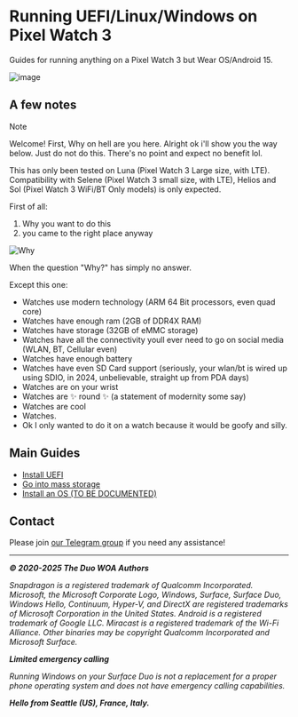 # Running UEFI/Linux/Windows on Pixel Watch 3

Guides for running anything on a Pixel Watch 3 but Wear OS/Android 15.

![image](https://github.com/user-attachments/assets/19acd798-6c3d-4d4d-b6d2-94cdccae41dc)

## A few notes

> [!NOTE]
> Welcome! First, Why on hell are you here. Alright ok i'll show you the way below.
> Just do not do this. There's no point and expect no benefit lol.
>
> This has only been tested on Luna (Pixel Watch 3 Large size, with LTE). Compatibility with Selene (Pixel Watch 3 small size, with LTE), Helios and Sol (Pixel Watch 3 WiFi/BT Only models) is only expected.

First of all:

1) Why you want to do this
2) you came to the right place anyway

![Why](https://i.imgflip.com/1rn1j7.jpg?a484289)

When the question "Why?" has simply no answer.

Except this one:

- Watches use modern technology (ARM 64 Bit processors, even quad core)
- Watches have enough ram (2GB of DDR4X RAM)
- Watches have storage (32GB of eMMC storage)
- Watches have all the connectivity youll ever need to go on social media (WLAN, BT, Cellular even)
- Watches have enough battery
- Watches have even SD Card support (seriously, your wlan/bt is wired up using SDIO, in 2024, unbelievable, straight up from PDA days)
- Watches are on your wrist
- Watches are ✨ round ✨ (a statement of modernity some say)
- Watches are cool
- Watches.
- Ok I only wanted to do it on a watch because it would be goofy and silly.

## Main Guides

- [Install UEFI](/InstallUEFI.md)
- [Go into mass storage](/GetMassStorageOnYourWrist.md)
- [Install an OS (TO BE DOCUMENTED)](/README.md)

## Contact

Please join [our Telegram group](https://t.me/duowoa) if you need any assistance!

---

_**© 2020-2025 The Duo WOA Authors**_

_Snapdragon is a registered trademark of Qualcomm Incorporated. Microsoft, the Microsoft Corporate Logo, Windows, Surface, Surface Duo, Windows Hello, Continuum, Hyper-V, and DirectX are registered trademarks of Microsoft Corporation in the United States. Android is a registered trademark of Google LLC. Miracast is a registered trademark of the Wi-Fi Alliance. Other binaries may be copyright Qualcomm Incorporated and Microsoft Surface._

_**Limited emergency calling**_

_Running Windows on your Surface Duo is not a replacement for a proper phone operating system and does not have emergency calling capabilities._

_**Hello from Seattle (US), France, Italy.**_
